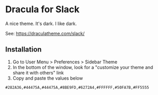 # Dracula for Slack

A nice theme. It's dark. I like dark.

See: https://draculatheme.com/slack/

## Installation

1. Go to User Menu > Preferences > Sidebar Theme
1. In the bottom of the window, look for a "customize your theme and share it with others" link
1. Copy and paste the values below

```
#282A36,#44475A,#44475A,#8BE9FD,#6272A4,#FFFFFF,#50FA7B,#FF5555
```
